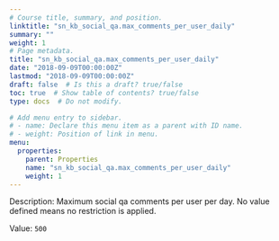 ```yaml
---
# Course title, summary, and position.
linktitle: "sn_kb_social_qa.max_comments_per_user_daily"
summary: ""
weight: 1
# Page metadata.
title: "sn_kb_social_qa.max_comments_per_user_daily"
date: "2018-09-09T00:00:00Z"
lastmod: "2018-09-09T00:00:00Z"
draft: false  # Is this a draft? true/false
toc: true  # Show table of contents? true/false
type: docs  # Do not modify.

# Add menu entry to sidebar.
# - name: Declare this menu item as a parent with ID name.
# - weight: Position of link in menu.
menu:
  properties:
    parent: Properties
    name: "sn_kb_social_qa.max_comments_per_user_daily"
    weight: 1
---
```


Description: Maximum social qa comments per user per day.
No value defined means no restriction is applied.


Value: `500`